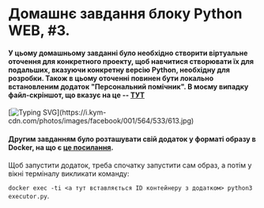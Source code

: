 # Домашнє завдання блоку Python WEB, #3.

#### У цьому домашньому завданні було необхідно створити віртуальне оточення для конкретного проекту, щоб навчитися створювати їх для подальших, вказуючи конкретну версію Python, необхідну для розробки. Також в цьому оточенні повинен бути локально встановленим додаток "Персональний помічник". В моєму випадку файл-скріншот, що вказує на це -- [ТУТ](https://github.com/bkitw/GoIT_PyWEB_hm3/blob/main/PipenvPyBakers.png)
[![Typing SVG](https://readme-typing-svg.herokuapp.com?color=%2336BCF7&lines=Я+зрозумів+це+завдання+саме+так.)](https://i.kym-cdn.com/photos/images/facebook/001/564/533/613.jpg)


#### Другим завданням було розташувати свій додаток у форматі образу в Docker, на що є [це посилання](https://hub.docker.com/layers/bkitw/pybakers/latest/images/sha256:6674fa27d8799df47b1af6cdc8658b46d303aba205ecc7046805664b5070506a?tab=layers).
Щоб запустити додаток, треба спочатку запустити сам образ, а потім у вікні терміналу викликати команду:

`docker exec -ti <а тут вставляється ID контейнеру з додатком> python3 executor.py`.
